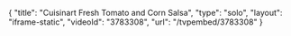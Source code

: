 {
    "title": "Cuisinart Fresh Tomato and Corn Salsa",
    "type": "solo",
    "layout": "iframe-static",
    "videoId": "3783308",
    "url": "\/tvpembed\/3783308"
}